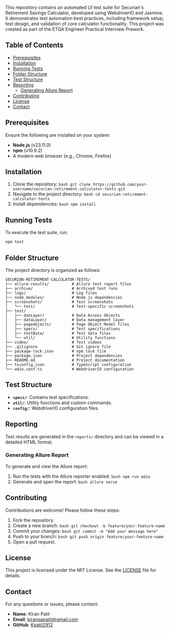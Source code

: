 
This repository contains an automated UI test suite for Securian's Retirement Savings Calculator, developed using WebdriverIO and Jasmine. It demonstrates test automation best practices, including framework setup, test design, and validation of core calculator functionality. This project was created as part of the ETQA Engineer Practical Interview Prework.

## Table of Contents
- [Prerequisites](#prerequisites)
- [Installation](#installation)
- [Running Tests](#running-tests)
- [Folder Structure](#folder-structure)
- [Test Structure](#test-structure)
- [Reporting](#reporting)
    - [Generating Allure Report](#generating-allure-report)
- [Contributing](#contributing)
- [License](#license)
- [Contact](#contact)

## Prerequisites
Ensure the following are installed on your system:
- **Node.js** (v23.11.0)
- **npm** (v10.9.2)
- A modern web browser (e.g., Chrome, Firefox)

## Installation
1. Clone the repository:
        ```bash
        git clone https://github.com/your-username/securian-retirement-calculator-tests.git
        ```
2. Navigate to the project directory:
        ```bash
        cd securian-retirement-calculator-tests
        ```
3. Install dependencies:
        ```bash
        npm install
        ```

## Running Tests
To execute the test suite, run:
```bash
npm test
```

## Folder Structure
The project directory is organized as follows:
```
SECURIAN-RETIREMENT-CALCULATOR-TESTS/
├── allure-results/          # Allure test report files
├── archive/                 # Archived test runs
├── logs/                    # Log files
├── node_modules/            # Node.js dependencies
├── screenshots/             # Test screenshots
│   └── test/                # Test-specific screenshots
├── test/
│   ├── daoLayer/            # Data Access Objects
│   ├── dataLayer/           # Data management layer
│   ├── pageobjects/         # Page Object Model files
│   ├── specs/               # Test specifications
│   ├── testData/            # Test data files
│   └── util/                # Utility functions
├── video/                   # Test videos
├── .gitignore               # Git ignore file
├── package-lock.json        # npm lock file
├── package.json             # Project dependencies
├── README.md                # Project documentation
├── tsconfig.json            # TypeScript configuration
└── wdio.conf.ts             # WebdriverIO configuration
```

## Test Structure
- **`specs/`**: Contains test specifications.
- **`util/`**: Utility functions and custom commands.
- **`config/`**: WebdriverIO configuration files.

## Reporting
Test results are generated in the `reports/` directory and can be viewed in a detailed HTML format.

### Generating Allure Report
To generate and view the Allure report:

1. Run the tests with the Allure reporter enabled:
        ```bash
        npm run wdio
        ```
2. Generate and open the report:
        ```bash
        allure serve
        ```

## Contributing
Contributions are welcome! Please follow these steps:
1. Fork the repository.
2. Create a new branch:
        ```bash
        git checkout -b feature/your-feature-name
        ```
3. Commit your changes:
        ```bash
        git commit -m "Add your message here"
        ```
4. Push to your branch:
        ```bash
        git push origin feature/your-feature-name
        ```
5. Open a pull request.

## License
This project is licensed under the MIT License. See the [LICENSE](LICENSE) file for details.

## Contact
For any questions or issues, please contact:

- **Name**: Kiran Patil  
- **Email**: [kiranqapatil@gmail.com](mailto:your.email@example.com)  
- **GitHub**: [Kpatil2912](https://github.com/your-username)